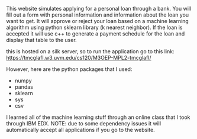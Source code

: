 This website simulates applying for a personal loan through a bank. You will fill out a form with personal information
and information about the loan you want to get. It will approve or reject your loan based on a machine learning algorithm using
python sklearn library (k nearest neighbor). If the loan is accepted it will use c++ to generate a payment schedule for the loan and 
display that table to the user.

this is hosted on a silk server, so to run the application go to this link: https://tmcglafl.w3.uvm.edu/cs120/M3OEP-MPL2-tmcglafl/

However, here are the python packages that I used:
- numpy
- pandas
- sklearn
- sys
- csv

I learned all of the machine learning stuff through an online class that I took through IBM EDX. NOTE: due to some dependency issues
it will automatically accept all applications if you go to the website. 

